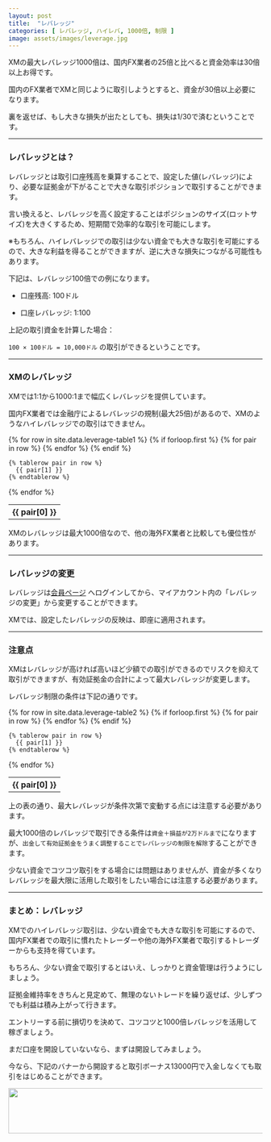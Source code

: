 ```yaml
---
layout: post
title:  "レバレッジ"
categories: [ レバレッジ, ハイレバ, 1000倍, 制限 ]
image: assets/images/leverage.jpg
---
```


XMの最大レバレッジ1000倍は、国内FX業者の25倍と比べると資金効率は30倍以上お得です。

国内のFX業者でXMと同じように取引しようとすると、資金が30倍以上必要になります。

裏を返せば、もし大きな損失が出たとしても、損失は1/30で済むということです。

<hr>

### レバレッジとは？

レバレッジとは取引口座残高を乗算することで、設定した値(レバレッジ)により、必要な証拠金が下がることで大きな取引ポジションで取引することができます。

言い換えると、レバレッジを高く設定することはポジションのサイズ(ロットサイズ)を大きくするため、短期間で効率的な取引を可能にします。

※もちろん、ハイレバレッジでの取引は少ない資金でも大きな取引を可能にするので、大きな利益を得ることができますが、逆に大きな損失につながる可能性もあります。

下記は、レバレッジ100倍での例になります。

- 口座残高: 100ドル

- 口座レバレッジ: 1:100

上記の取引資金を計算した場合：

`100 × 100ドル = 10,000ドル` の取引ができるということです。


<hr>

### XMのレバレッジ

XMでは1:1から1000:1まで幅広くレバレッジを提供しています。

国内FX業者では金融庁によるレバレッジの規制(最大25倍)があるので、XMのようなハイレバレッジでの取引はできません。

<table>
  {% for row in site.data.leverage-table1 %}
    {% if forloop.first %}
    <tr>
      {% for pair in row %}
        <th>{{ pair[0] }}</th>
      {% endfor %}
    </tr>
    {% endif %}

    {% tablerow pair in row %}
      {{ pair[1] }}
    {% endtablerow %}
  {% endfor %}
</table>

XMのレバレッジは最大1000倍なので、他の海外FX業者と比較しても優位性があります。

<hr>

### レバレッジの変更
レバレッジは<a href="https://clicks.affstrack.com/c?c=550036&l=ja&p=22">会員ページ</a> へログインしてから、マイアカウント内の「レバレッジの変更」から変更することができます。

XMでは、設定したレバレッジの反映は、即座に適用されます。



<hr>

### 注意点

XMはレバレッジが高ければ高いほど少額での取引ができるのでリスクを抑えて取引ができますが、有効証拠金の合計によって最大レバレッジが変更します。

レバレッジ制限の条件は下記の通りです。

<table>
  {% for row in site.data.leverage-table2 %}
    {% if forloop.first %}
    <tr>
      {% for pair in row %}
        <th>{{ pair[0] }}</th>
      {% endfor %}
    </tr>
    {% endif %}

    {% tablerow pair in row %}
      {{ pair[1] }}
    {% endtablerow %}
  {% endfor %}
</table>

上の表の通り、最大レバレッジが条件次第で変動する点には注意する必要があります。

最大1000倍のレバレッジで取引できる条件は`資金＋損益が2万ドルまで`になりますが、`出金して有効証拠金をうまく調整することでレバレッジの制限を解除`することができます。

少ない資金でコツコツ取引をする場合には問題はありませんが、資金が多くなりレバレッジを最大限に活用した取引をしたい場合には注意する必要があります。

<hr>

### まとめ：レバレッジ

XMでのハイレバレッジ取引は、少ない資金でも大きな取引を可能にするので、国内FX業者での取引に慣れたトレーダーや他の海外FX業者で取引するトレーダーからも支持を得ています。

もちろん、少ない資金で取引するとはいえ、しっかりと資金管理は行うようにしましょう。

証拠金維持率をきちんと見定めて、無理のないトレードを繰り返せば、少しずつでも利益は積み上がって行きます。

エントリーする前に損切りを決めて、コツコツと1000倍レバレッジを活用して稼ぎましょう。

まだ口座を開設していないなら、まずは開設してみましょう。

今なら、下記のバナーから開設すると取引ボーナス13000円で入金しなくても取引をはじめることができます。

<a href="https://clicks.affstrack.com/c?m=7952&c=550036" referrerpolicy="no-referrer-when-downgrade"><img src="https://ads.affstrack.com/i/7952?c=550036" width="728" height="90" referrerpolicy="no-referrer-when-downgrade"/></a>



